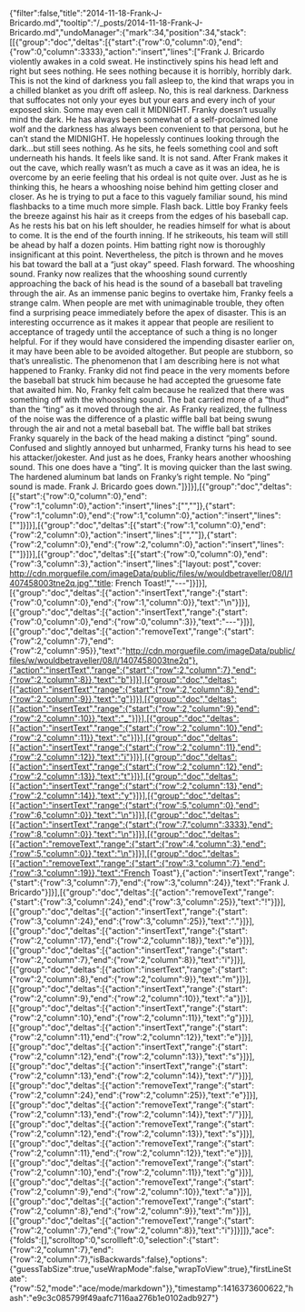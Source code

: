 {"filter":false,"title":"2014-11-18-Frank-J-Bricardo.md","tooltip":"/_posts/2014-11-18-Frank-J-Bricardo.md","undoManager":{"mark":34,"position":34,"stack":[[{"group":"doc","deltas":[{"start":{"row":0,"column":0},"end":{"row":0,"column":3333},"action":"insert","lines":["Frank J. Bricardo violently awakes in a cold sweat. He instinctively spins his head left and right but sees nothing. He sees nothing because it is horribly, horribly dark. This is not the kind of darkness you fall asleep to, the kind that wraps you in a chilled blanket as you drift off asleep. No, this is real darkness. Darkness that suffocates not only your eyes but your ears and every inch of your exposed skin. Some may even call it MIDNIGHT. Franky doesn’t usually mind the dark. He has always been somewhat of a self-proclaimed lone wolf and the darkness has always been convenient to that persona, but he can’t stand the MIDNIGHT. He hopelessly continues looking through the dark…but still sees nothing. As he sits, he feels something cool and soft underneath his hands. It feels like sand. It is not sand. After Frank makes it out the cave, which really wasn’t as much a cave as it was an idea, he is overcome by an eerie feeling that his ordeal is not quite over. Just as he is thinking this, he hears a whooshing noise behind him getting closer and closer. As he is trying to put a face to this vaguely familiar sound, his mind flashbacks to a time much more simple. Flash back. Little boy Franky feels the breeze against his hair as it creeps from the edges of his baseball cap. As he rests his bat on his left shoulder, he readies himself for what is about to come. It is the end of the fourth inning. If he strikeouts, his team will still be ahead by half a dozen points. Him batting right now is thoroughly insignificant at this point. Nevertheless, the pitch is thrown and he moves his bat toward the ball at a “just okay” speed. Flash forward. The whooshing sound. Franky now realizes that the whooshing sound currently approaching the back of his head is the sound of a baseball bat traveling through the air. As an immense panic begins to overtake him, Franky feels a strange calm. When people are met with unimaginable trouble, they often find a surprising peace immediately before the apex of disaster. This is an interesting occurrence as it makes it appear that people are resilient to acceptance of tragedy until the acceptance of such a thing is no longer helpful. For if they would have considered the impending disaster earlier on, it may have been able to be avoided altogether. But people are stubborn, so that’s unrealistic. The phenomenon that I am describing here is not what happened to Franky. Franky did not find peace in the very moments before the baseball bat struck him because he had accepted the gruesome fate that awaited him. No, Franky felt calm because he realized that there was something off with the whooshing sound. The bat carried more of a “thud” than the “ting” as it moved through the air. As Franky realized, the fullness of the noise was the difference of a plastic wiffle ball bat being swung through the air and not a metal baseball bat. The wiffle ball bat strikes Franky squarely in the back of the head making a distinct “ping” sound. Confused and slightly annoyed but unharmed, Franky turns his head to see his attacker/jokester. And just as he does, Franky hears another whooshing sound. This one does have a “ting”. It is moving quicker than the last swing. The hardened aluminum bat lands on Franky’s right temple. No “ping” sound is made. Frank J. Bricardo goes down."]}]}],[{"group":"doc","deltas":[{"start":{"row":0,"column":0},"end":{"row":1,"column":0},"action":"insert","lines":["",""]},{"start":{"row":1,"column":0},"end":{"row":1,"column":0},"action":"insert","lines":[""]}]}],[{"group":"doc","deltas":[{"start":{"row":1,"column":0},"end":{"row":2,"column":0},"action":"insert","lines":["",""]},{"start":{"row":2,"column":0},"end":{"row":2,"column":0},"action":"insert","lines":[""]}]}],[{"group":"doc","deltas":[{"start":{"row":0,"column":0},"end":{"row":3,"column":3},"action":"insert","lines":["layout: post","cover: http://cdn.morguefile.com/imageData/public/files/w/wouldbetraveller/08/l/1407458003tne2q.jpg","title: French Toast!","---"]}]}],[{"group":"doc","deltas":[{"action":"insertText","range":{"start":{"row":0,"column":0},"end":{"row":1,"column":0}},"text":"\n"}]}],[{"group":"doc","deltas":[{"action":"insertText","range":{"start":{"row":0,"column":0},"end":{"row":0,"column":3}},"text":"---"}]}],[{"group":"doc","deltas":[{"action":"removeText","range":{"start":{"row":2,"column":7},"end":{"row":2,"column":95}},"text":"http://cdn.morguefile.com/imageData/public/files/w/wouldbetraveller/08/l/1407458003tne2q"},{"action":"insertText","range":{"start":{"row":2,"column":7},"end":{"row":2,"column":8}},"text":"b"}]}],[{"group":"doc","deltas":[{"action":"insertText","range":{"start":{"row":2,"column":8},"end":{"row":2,"column":9}},"text":"g"}]}],[{"group":"doc","deltas":[{"action":"insertText","range":{"start":{"row":2,"column":9},"end":{"row":2,"column":10}},"text":"_"}]}],[{"group":"doc","deltas":[{"action":"insertText","range":{"start":{"row":2,"column":10},"end":{"row":2,"column":11}},"text":"c"}]}],[{"group":"doc","deltas":[{"action":"insertText","range":{"start":{"row":2,"column":11},"end":{"row":2,"column":12}},"text":"i"}]}],[{"group":"doc","deltas":[{"action":"insertText","range":{"start":{"row":2,"column":12},"end":{"row":2,"column":13}},"text":"t"}]}],[{"group":"doc","deltas":[{"action":"insertText","range":{"start":{"row":2,"column":13},"end":{"row":2,"column":14}},"text":"y"}]}],[{"group":"doc","deltas":[{"action":"insertText","range":{"start":{"row":5,"column":0},"end":{"row":6,"column":0}},"text":"\n"}]}],[{"group":"doc","deltas":[{"action":"insertText","range":{"start":{"row":7,"column":3333},"end":{"row":8,"column":0}},"text":"\n"}]}],[{"group":"doc","deltas":[{"action":"removeText","range":{"start":{"row":4,"column":3},"end":{"row":5,"column":0}},"text":"\n"}]}],[{"group":"doc","deltas":[{"action":"removeText","range":{"start":{"row":3,"column":7},"end":{"row":3,"column":19}},"text":"French Toast"},{"action":"insertText","range":{"start":{"row":3,"column":7},"end":{"row":3,"column":24}},"text":"Frank J. Bricardo"}]}],[{"group":"doc","deltas":[{"action":"removeText","range":{"start":{"row":3,"column":24},"end":{"row":3,"column":25}},"text":"!"}]}],[{"group":"doc","deltas":[{"action":"insertText","range":{"start":{"row":3,"column":24},"end":{"row":3,"column":25}},"text":"."}]}],[{"group":"doc","deltas":[{"action":"insertText","range":{"start":{"row":2,"column":17},"end":{"row":2,"column":18}},"text":"e"}]}],[{"group":"doc","deltas":[{"action":"insertText","range":{"start":{"row":2,"column":7},"end":{"row":2,"column":8}},"text":"i"}]}],[{"group":"doc","deltas":[{"action":"insertText","range":{"start":{"row":2,"column":8},"end":{"row":2,"column":9}},"text":"m"}]}],[{"group":"doc","deltas":[{"action":"insertText","range":{"start":{"row":2,"column":9},"end":{"row":2,"column":10}},"text":"a"}]}],[{"group":"doc","deltas":[{"action":"insertText","range":{"start":{"row":2,"column":10},"end":{"row":2,"column":11}},"text":"g"}]}],[{"group":"doc","deltas":[{"action":"insertText","range":{"start":{"row":2,"column":11},"end":{"row":2,"column":12}},"text":"e"}]}],[{"group":"doc","deltas":[{"action":"insertText","range":{"start":{"row":2,"column":12},"end":{"row":2,"column":13}},"text":"s"}]}],[{"group":"doc","deltas":[{"action":"insertText","range":{"start":{"row":2,"column":13},"end":{"row":2,"column":14}},"text":"/"}]}],[{"group":"doc","deltas":[{"action":"removeText","range":{"start":{"row":2,"column":24},"end":{"row":2,"column":25}},"text":"e"}]}],[{"group":"doc","deltas":[{"action":"removeText","range":{"start":{"row":2,"column":13},"end":{"row":2,"column":14}},"text":"/"}]}],[{"group":"doc","deltas":[{"action":"removeText","range":{"start":{"row":2,"column":12},"end":{"row":2,"column":13}},"text":"s"}]}],[{"group":"doc","deltas":[{"action":"removeText","range":{"start":{"row":2,"column":11},"end":{"row":2,"column":12}},"text":"e"}]}],[{"group":"doc","deltas":[{"action":"removeText","range":{"start":{"row":2,"column":10},"end":{"row":2,"column":11}},"text":"g"}]}],[{"group":"doc","deltas":[{"action":"removeText","range":{"start":{"row":2,"column":9},"end":{"row":2,"column":10}},"text":"a"}]}],[{"group":"doc","deltas":[{"action":"removeText","range":{"start":{"row":2,"column":8},"end":{"row":2,"column":9}},"text":"m"}]}],[{"group":"doc","deltas":[{"action":"removeText","range":{"start":{"row":2,"column":7},"end":{"row":2,"column":8}},"text":"i"}]}]]},"ace":{"folds":[],"scrolltop":0,"scrollleft":0,"selection":{"start":{"row":2,"column":7},"end":{"row":2,"column":7},"isBackwards":false},"options":{"guessTabSize":true,"useWrapMode":false,"wrapToView":true},"firstLineState":{"row":52,"mode":"ace/mode/markdown"}},"timestamp":1416373600622,"hash":"e9c3c085799f49aafc7116aa276b1e0102adb927"}